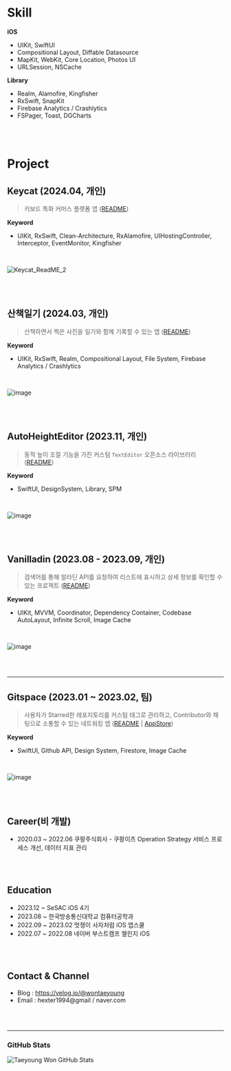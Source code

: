 # Skill
**iOS**
- UIKit, SwiftUI
- Compositional Layout, Diffable Datasource
- MapKit, WebKit, Core Location, Photos UI
- URLSession, NSCache

**Library**
- Realm, Alamofire, Kingfisher
- RxSwift, SnapKit
- Firebase Analytics / Crashlytics
- FSPager, Toast, DGCharts

<br><br>

# Project

## Keycat (2024.04, 개인)

> 키보드 특화 커머스 플랫폼 앱 ([README](https://github.com/wontaeyoung/Keycat))

**Keyword**

- UIKit, RxSwift, Clean-Architecture, RxAlamofire, UIHostingController, Interceptor, EventMonitor, Kingfisher

<br>

![Keycat_ReadME_2](https://github.com/wontaeyoung/wontaeyoung/assets/45925685/0ff26d75-cf3d-4147-8278-ea86e1b0dbf7)

<br><br>

## 산책일기 (2024.03, 개인)

> 산책하면서 찍은 사진을 일기와 함께 기록할 수 있는 앱 ([README](https://github.com/wontaeyoung/PhotoRamble))

**Keyword**

- UIKit, RxSwift, Realm, Compositional Layout, File System, Firebase Analytics / Crashlytics

<br>

![image](https://github.com/wontaeyoung/wontaeyoung/assets/45925685/1ba1277d-3790-45ff-a36a-7a5602e26769)

<br><br>

## AutoHeightEditor (2023.11, 개인)

> 동적 높이 조절 기능을 가진 커스텀 `TextEditor` 오픈소스 라이브러리 ([README](https://github.com/wontaeyoung/autoheighteditor))

**Keyword**

- SwiftUI, DesignSystem, Library, SPM

<br>

![image](https://github.com/wontaeyoung/wontaeyoung/assets/45925685/693cd53c-e8f4-419b-82af-20bb849a5d32)

<br><br>

## Vanilladin (2023.08 - 2023.09, 개인)

> 검색어를 통해 알라딘 API를 요청하여 리스트에 표시하고 상세 정보를 확인할 수 있는 프로젝트 ([README](https://github.com/wontaeyoung/vanilladin))

**Keyword**
- UIKit, MVVM, Coordinator, Dependency Container, Codebase AutoLayout, Infinite Scroll, Image Cache

<br>

![image](https://github.com/wontaeyoung/wontaeyoung/assets/45925685/ba0141b9-0524-4416-98b4-90f6afaa3891)


<br><br>

---

## Gitspace (2023.01 ~ 2023.02, 팀)

> 사용자가 Starred한 레포지토리를 커스텀 태그로 관리하고, Contributor와 채팅으로 소통할 수 있는 네트워킹 앱 ([README](https://github.com/wontaeyoung/gitspace) | [AppStore](https://apps.apple.com/kr/app/gitspace/id6446034470))

**Keyword**
- SwiftUI, Github API, Design System, Firestore, Image Cache

<br>

![image](https://github.com/wontaeyoung/wontaeyoung/assets/45925685/e7ea38cc-5900-4317-b824-e20bd6e11492)

<br><br>

## Career(비 개발)
- 2020.03 ~ 2022.06 쿠팡주식회사 - 쿠팡이츠 Operation Strategy 서비스 프로세스 개선, 데이터 지표 관리

<br><br>

## Education
- 2023.12 ~ SeSAC iOS 4기
- 2023.08 ~ 한국방송통신대학교 컴퓨터공학과
- 2022.09 ~ 2023.02 멋쟁이 사자처럼 iOS 앱스쿨
- 2022.07 ~ 2022.08 네이버 부스트캠프 챌린지 iOS

<br><br>

## Contact & Channel
- Blog : https://velog.io/@wontaeyoung
- Email : hexter1994@gmail / naver.com

<br><br>

---

### GitHub Stats

<img align="left" alt="Taeyoung Won GitHub Stats" src="https://github-readme-stats.vercel.app/api?username=wontaeyoung"/>
